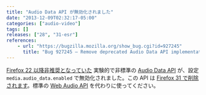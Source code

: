 ```yaml
---
title: "Audio Data API が無効化されました"
date: "2013-12-09T02:32:17-05:00"
categories: ["audio-video"]
tags: []
releases: ["28", "31-esr"]
references:
    - url: "https://bugzilla.mozilla.org/show_bug.cgi?id=927245"
      title: "Bug 927245 – Remove deprecated Audio Data API implementation"
---
```

[Firefox 22 以降非推奨となっていた](https://www.fxsitecompat.dev/ja/docs/2013/audio-data-api-has-been-deprecated/) 実験的で非標準の [Audio Data API](https://developer.mozilla.org/docs/Introducing_the_Audio_API_Extension) が、設定 `media.audio_data.enabled` で無効化されました。この API は [Firefox 31 で削除されます](https://www.fxsitecompat.dev/ja/docs/2014/audio-data-api-has-been-removed/)。標準の [Web Audio API](https://developer.mozilla.org/docs/Web_Audio_API) を代わりに使ってください。
